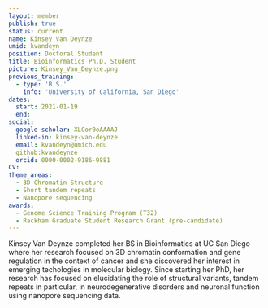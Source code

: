 ```yaml
---
layout: member
publish: true
status: current
name: Kinsey Van Deynze
umid: kvandeyn
position: Doctoral Student
title: Bioinformatics Ph.D. Student
picture: Kinsey_Van_Deynze.png
previous_training:
  - type: 'B.S.'
    info: 'University of California, San Diego'
dates:
  start: 2021-01-19
  end: 
social: 
  google-scholar: XLCor0oAAAAJ
  linked-in: kinsey-van-deynze
  email: kvandeyn@umich.edu
  github:kvandeynze
  orcid: 0000-0002-9186-9881
CV: 
theme_areas:
  - 3D Chromatin Structure
  - Short tandem repeats
  - Nanopore sequencing
awards:
  - Genome Science Training Program (T32)
  - Rackham Graduate Student Research Grant (pre-candidate)
---
```

Kinsey Van Deynze completed her BS in Bioinformatics at UC San Diego where her research focused on 3D chromatin conformation and gene regulation in the context of cancer and she discovered her interest in emerging techologies in molecular biology. Since starting her PhD, her research has focused on elucidating the role of structural variants, tandem repeats in particular, in neurodegenerative disorders and neuronal function using nanopore sequencing data.
